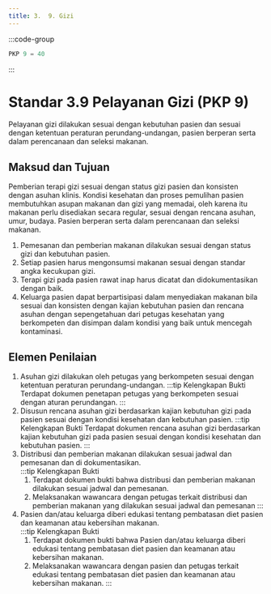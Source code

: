 ```yaml
---
title: 3.  9. Gizi
---
```

:::code-group

``` js [Nilai]
PKP 9 = 40

```
:::
# Standar 3.9 Pelayanan Gizi (PKP 9) 
Pelayanan gizi dilakukan sesuai dengan kebutuhan pasien dan sesuai dengan ketentuan peraturan perundang-undangan, pasien berperan serta dalam perencanaan dan seleksi makanan. 
## Maksud dan Tujuan 
Pemberian terapi gizi sesuai dengan status gizi pasien dan konsisten dengan asuhan klinis. Kondisi kesehatan dan proses pemulihan pasien membutuhkan asupan makanan dan gizi yang memadai, oleh karena itu makanan perlu disediakan secara regular, sesuai dengan rencana asuhan, umur, budaya. Pasien berperan serta dalam perencanaan dan seleksi makanan. 
1. Pemesanan dan pemberian makanan dilakukan sesuai dengan status gizi dan kebutuhan pasien. 
2. Setiap pasien harus mengonsumsi makanan sesuai dengan standar angka kecukupan gizi. 
3. Terapi gizi pada pasien rawat inap harus dicatat dan didokumentasikan dengan baik. 
4. Keluarga pasien dapat berpartisipasi dalam menyediakan makanan bila sesuai dan konsisten dengan kajian kebutuhan pasien dan rencana asuhan dengan sepengetahuan dari petugas kesehatan yang berkompeten dan disimpan dalam kondisi yang baik untuk mencegah kontaminasi. 
## Elemen Penilaian 
1. Asuhan gizi dilakukan oleh petugas yang berkompeten sesuai dengan ketentuan peraturan perundang-undangan. 
   :::tip Kelengkapan Bukti
   Terdapat dokumen penetapan petugas  yang berkompeten sesuai dengan aturan perundangan. 
   ::: 
2. Disusun rencana asuhan gizi berdasarkan kajian kebutuhan gizi pada pasien sesuai dengan kondisi kesehatan dan kebutuhan pasien. 
   :::tip Kelengkapan Bukti
   Terdapat dokumen rencana asuhan gizi berdasarkan kajian kebutuhan gizi pada pasien sesuai dengan kondisi kesehatan dan kebutuhan pasien. 
   ::: 
3. Distribusi dan pemberian makanan dilakukan sesuai jadwal dan pemesanan dan di dokumentasikan.  
   :::tip Kelengkapan Bukti
   1. Terdapat dokumen bukti bahwa distribusi dan pemberian makanan dilakukan sesuai jadwal dan pemesanan. 
   2. Melaksanakan wawancara dengan petugas terkait distribusi dan pemberian makanan yang dilakukan sesuai jadwal dan pemesanan 
   ::: 
4. Pasien dan/atau keluarga diberi edukasi tentang pembatasan diet pasien dan keamanan atau kebersihan makanan.  
   :::tip Kelengkapan Bukti
   1. Terdapat dokumen bukti bahwa Pasien dan/atau keluarga diberi edukasi tentang pembatasan diet pasien dan keamanan atau kebersihan makanan.  
   2. Melaksanakan wawancara dengan pasien dan petugas terkait edukasi tentang pembatasan diet pasien dan keamanan atau kebersihan makanan. 
   ::: 
